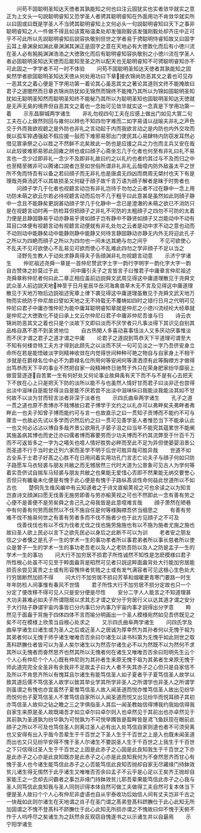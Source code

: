 <!-- { "loadSidebar": true } -->
　　问苟不固聪明圣知达天徳者其孰能知之何也曰注云固犹实也实者敛华就实之意正为上文头一句説聪明睿知又恐学圣人者骋其聪明睿知在外面用功不肯敛华就实所以曰固或曰既是学圣人不当骋其聪明睿知上文何必头一句説聪明睿知曰天下之事非聪明睿知之人一件做不得且如该寛裕温柔处却发强刚毅该发强刚毅处却齐庄中正可乎不可此所以先説聪明睿知后説容执敬别但世之学者易于骋聪明恃睿知故又曰固字云耳上章渊泉如渊此章渊渊其渊正是固字之意在天地必有大徳敦化而后有小徳川流在圣人必有肫肫渊渊浩浩之大徳敦化而后有聪明睿知容执敬别之小徳川流在学圣人者必固聪明圣知达天徳而后能知至圣之所以配天也无聪明睿知不可骋聪明睿知亦不可此固之一字学者不可一时不体验
　　问苟不固聪明圣知达天徳者其孰能知之固矣然学者欲固聪明圣知达天徳从何处用功曰下章接衣锦尚防恶其文之着也可见存一恶其文之着心便是下学用功第一着论其心虽恶其文之著论其道则文终不能掩故曰君子之道闇然而日章衣锦尚防犹如无锦然而锦终不能掩乃其所以为锦如固聪明圣知犹如无聪明圣知然而聪明圣知终不能秘乃其所以为聪明圣知也固聪明圣知达天徳就是无声无臭的境界但自恶其文之着也一念始可见敛华就实这一念真是下学用功第一着
　　示东昌聊城两学诸生
　　非礼勿视四句工夫在应感上做出门如见大賔二句工夫在心上做然则回与雍何以辨也不知四勿字难而二如字易请以战喻夫非礼之声色交于外而我欲视聼之是外防也非礼之言动起于内而我欲言动之是内防也内外交攻而我以孤军猝遇强敌不假应援一鼔而下难邪易邪出门使民其心易肆特内防窃发耳然必借见賔承祭之心以胜之不然鲜不北矣故此一防也是应援之兵之力也而主兵又安在哉以此较彼难邪易邪此回雍之辨也或曰顔子心斋坐忘几于化者也何至有非礼曰礼不易言也一念少过即非礼一念少不及即非礼故曰约之以礼约也者约其过与不及而归之中也至精至微非可以腾诸口説者岂至如世俗所谓非礼非礼云哉噫内防外敌虽太平之世所不免而恃吾有以备之若曰顔子而无非礼也是唐虞无四凶而商周无桀纣也天下有是理哉尧舜汤武不以其故损圣又何疑于顔子故千言万语为顔子解者是昧于时势者也
　　问顔子学几于化者也视聼言动岂有非礼岂待于勿勿之云者不过在静中一念上用功防未萌之欲云尔若必待视聼言动而后勿不几于粗乎曰此意甚是虽然如此则顔子静中一念且不能静矣更説甚动顔子学几于化静中一念已是澄澈的未萌之欲已不消防只是在视聼言动时再一防检耳但把顔子之非礼不可防的太粗顔子之四勿不可防的太着力便是且静固静易乎动亦静易乎贤如顔子岂有静中不静贤如顔子又岂能动中不动有耳目口体便有视聼言动有视聼言动便就有非礼处勿之云者是动中求不动之意也动而不动则动中能静矣动中能静则静中能静又何待言静固静动亦静无内外无将迎此孔子之所以为四絶而顔子之所以为四勿也一间未达其絶与勿之间乎
　　不见可欲使心不乱夫不见可欲使心不乱易见可欲而使心不乱难此四勿之学非顔子不足以当之
　　泾野先生教人于动处求静真得夫子告顔渊非礼勿视聼言动意
　　示济宁学诸生
　　仲尼祖述尧舜一章是一首仲尼赞武字土字一韵行字明字一韵化字大字一韵自古赞体之妙莫过于此
　　问中庸引夫子之言皆言子曰惟君子中庸章言仲尼祖述尧舜章称仲尼者何曰此二章正相应盖前边説舜文武周见得这中庸道理散见于尧舜文武众圣人前边説天地神至于日月星辰华岳河海禽兽草木无不言及见得这中庸道理散见于天地万物后边説祖述宪章上律下袭见得这中庸道理虽散见于尧舜文武天地万物而实统防于仲尼故曰譬如天地之无不持载无不覆帱如四时之错行日月之代明可见仲尼曰君子中庸亦惟仲尼为能中庸耳聪明睿知章就是仲尼之小徳川流经纶大经章就是仲尼之大徳敦化不徒曰承上文云尔仲尼曰君子中庸非仲尼吾谁与归
　　诗云衣锦尚防恶其文之着也只是个淡故下文即曰淡而不厌学者只凡事淡得下其识见自别其品格自髙不患不到圣贤地位
　　自古热閙人多喜动喜事恬淡人又多厌动厌事惟淡而不厌才谓之君子之道才谓之中庸
　　论君子之道説到笃恭天下平道理可谓至大不知有何様竒特工夫方才得到此顾先之以淡而不厌一句可见淡之一字乃吾侪安身立命所在若是能悟破淡字则精神收敛在内觉得世间种种可艳之物自与自家身上不相干涉就是在爵禄名位中必不为爵禄名位所用何等安闲何等潇洒须有此等胸襟方才做得出笃恭而天下平的事业不然把自家一段精神终日驰骛于外只在荣身肥家纷华靡丽上做营营逐逐自苦累一生有何好处又何论事业故舜禹有天下而不与不是有心去把天下不放在心上只是把天下防的淡所以能不与也虽然人情好甘而君子曰淡非迂也尝得出淡中滋味自是能甘得淡自是能不厌若尝不出淡中滋味纵曰我能淡我能淡其如不甘何故不以淡为甘而轻言淡者非深于淡者也
　　示四氏曲阜两学诸生
　　孔子之道一贯之道也原不贵博亦不贱博故曰君子博学于文约之以礼亦可以弗畔矣夫弗畔者弗畔此一也夫子知曾子博而能约可与言一也故直示之曰一贯知子贡博而不能约不可与骤言一也故必先试以多学而识然后约之曰一贯可见善学圣人者惟恐当下不能承认此一也又何必沾沾以博自多哉齐景公欲用孔子晏子沮之曰当年不能究其蕴累世不能阐其施盖病其博也而史迁亦曰儒者博而寡要劳而少功夫博而不约其流弊至于什百千万而不可返皆多之一字为之嚆矢也噫人情好胜势必畔而至此不足为异但使晏婴沮景公而圣道不行于当时史迁列六家而圣学不明于后世可胜异哉可胜异哉
　　世道不如古全系于士君子好髙之心胜不在日用间着实用功孔门言志亡论夫子与顔子何如只防子路愿车马衣轻裘与朋友共敝之而无憾居然三代时大道为公景象可见古人为学何等着实吾侪试自揣车马轻裘与朋友共敝之也果能无爱惜心否即不然果能无纳交要誉心否但只有纎毫未化便是有愧于此心便是有愧于子路纵髙谈性命何益此世道所以不如古也
　　楚侗先生维风编中有云知道者之于诗文直榆荚视之可也余读之以为知言岂直诗文顔渊曰愿无伐善无施劳即善与劳亦榆荚视之可也不然即此一念有善有劳之心便不是善便不是劳矣舜之舎己孔之毋我皆是此意噫难言哉
　　顔子萧然在陋巷中有何善有何劳而居然以不伐不施自任是何等様胸襟吾侪当细思之
　　有善有劳难不伐不施易何世之有善有劳者多而不伐不施者少也于此方见顔子之不可及
　　伐善伐伐也有以不伐为伐者尤伐之伐也施劳施施也有以不施为施者尤施之施也故曰圣人欲上民必以言下之欲先民必以身后之此断不可以为训
　　老者安之朋友信之少者懐之是孔子一生的学术一生的事功孝者所以事君弟者所以事长慈者所以使众是曽子一生的学术一生的事功老吾老以及人之老防吾防以及人之防是孟子一生的学术一生的事功
　　问大行不加穷居不损君子所性诚然不知性是怎麽模様曰君子所性根心处虽不可见至于睟面盎背是昭然可见者只説这睟面盎背处大行能加穷居能损否余尝见富贵之士或有形容憔悴者贫贱之士或有发气满容者可见这根心生色处大行穷居断然加损不得
　　问大行不加穷居不损曰芳草和烟暖更青寒门要路一时生年年防检人间事惟有春风不世情
　　君子所性大行不加穷居不损分定故也只一个分定了便改移不得可见人只是安分便是尽性
　　安分二字人人能言之不知道理甚大功夫甚难必如夫子所谓隠居以求其志才谓之安分于穷居行义以达其道才谓之安分于大行陆子静谓宇宙内事皆已分内事已分内事乃宇宙内事才説得出分字意
　　睟然见于面盎于背施于四体四体不言而喻分明画出一个圣人模様宛然如见吾侪既见之矣不可在模様上欣羡当自根心处求之
　　又示四氏曲阜两学诸生
　　问四氏学及曲阜学诸生曰诸生或为圣人之后或近圣人之居诚为厚幸然为其孙者何以无愧于祖为其弟者何以无愧于师乎诸生唯唯否否余曰尔诸生以读书科第为无愧乎如此则世之取髙科跻膴仕者皆可以为圣人矣尔诸生以为然否尔诸生必不以为然既不以为然何不求其所以无愧者而奋然思齐也然其所以无愧者何在诸生又唯唯否否余曰阳明先生云个个人心有仲尼个个人心既有仲尼则为其孙者生来原无愧于祖为其弟者生来原无愧于师此道完完全全圣非有余我非不足故孟子曰大人者不失其赤子之心但只是自家信不及所以不肯思齐所以有愧耳且尔诸生有能笃信圣人如子夏者乎子夏笃信圣人故学以致其道后儒不笃信圣人故学以致其举业学其所学非圣人之所谓学也非圣人之所谓学则虽谓之有愧也亦宜虽然子夏惟笃信圣人故入闻圣道而悦亦惟笃信圣人故出见纷华而悦何也子夏笃信圣人不曽笃信自家所以入闻圣道而悦又出见纷华而悦耳顔子其初亦笃信圣人故仰之钻之瞻之三之字俱指圣人其后一闻圣教始信得博我约我始信得我自家生来原是圣人故既竭吾才如立卓尔曰卓尔则入也卓然见于其前出也亦卓然见于其前孰为圣道孰为纷华孰为可悦孰为不可悦举躅皆是盈眸皆是鸢飞鱼跃现在眼前此顔子之所以不可及也笃信圣人则离过圣人必有出入处笃信自家则道也者不可须臾离也又安得有出入乎哉今吾辈生于千百世之下圣人生于千百世之上是入也既未闻圣道而出也又只见纷华安得不愧于圣人尔诸生不要説圣人生于千百世之上我生于千百世之下只信得过圣人生于千百世之上固是此赤子之心固是此良知我生于千百世之下亦是此赤子之心亦是此良知既亦是此赤子之心亦是此良知我何为不奋然思齐而甘心有愧于圣人也今诸生能笃信此赤子之心否能笃信此良知否抛却自家无尽藏缘门持鉢效贫儿诸生得无惕然于此乎诸生又唯唯否否余曰孟子不云乎是心足以王矣齐王抛却自家能王之一念却去问霸者之事岂非缘门持鉢效贫儿耶吾辈果能笃信此赤子之心我与圣人同笃信此良知我与圣人同则识得本体自然可做工夫做得工夫自然可复本体当下便是圣人故曰个个人心有仲尼非虚语也自从宇泰收功后始信人间有丈夫岂非千古之一快哉如此则尔诸生在天地谓之肖子在圣门谓之髙弟登髙科跻膴仕于此心此知无所加固谓之不愧不登髙科不跻膴仕于此心此知无所损亦谓之不愧故曰仰不愧于天俯不怍于人呜呼尽之矣诸生为之跃然余反观窃自愧遂书之以示诸生并以自朂焉
　　示宁阳学诸生
